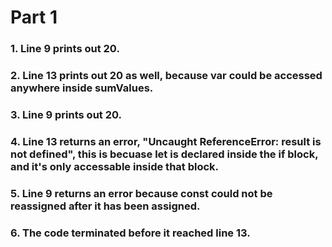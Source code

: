 # Part 1 

### 1. Line 9 prints out 20.
### 2. Line 13 prints out 20 as well, because var could be accessed anywhere inside sumValues. 
### 3. Line 9 prints out 20.
### 4. Line 13 returns an error, "Uncaught ReferenceError: result is not defined", this is becuase let is declared inside the if block, and it's only accessable inside that block.
### 5. Line 9 returns an error because const could not be reassigned after it has been assigned. 
### 6. The code terminated before it reached line 13.

